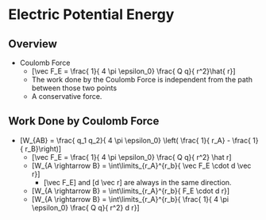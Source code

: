 # Electric Potential Energy 

## Overview
* Coulomb Force
  * \[\vec F_E = \frac{ 1}{ 4 \pi \epsilon_0} \frac{ Q q}{ r^2}\hat{ r}\]
  * The work done by the Coulomb Force is independent from the path between those two points
  * A conservative force.

## Work Done by Coulomb Force
* \[W_{AB} = \frac{ q_1 q_2}{ 4 \pi \epsilon_0} \left( \frac{ 1}{ r_A} - \frac{ 1}{ r_B}\right)\]
  * \[\vec F_E = \frac{ 1}{ 4 \pi \epsilon_0} \frac{ Q q}{ r^2} \hat r\]
  * \[W_{A \rightarrow B} = \int\limits_{r_A}^{r_b}{ \vec F_E \cdot d \vec r}\]
    * \[\vec F_E\] and \[d \vec r\] are always in the same direction.
  * \[W_{A \rightarrow B} = \int\limits_{r_A}^{r_b}{ F_E \cdot d r}\]
  * \[W_{A \rightarrow B} = \int\limits_{r_A}^{r_b}{ \frac{ 1}{ 4 \pi \epsilon_0} \frac{ Q q}{ r^2} d r}\]